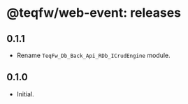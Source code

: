 # @teqfw/web-event: releases

## 0.1.1

* Rename `TeqFw_Db_Back_Api_RDb_ICrudEngine` module.

## 0.1.0

* Initial.
